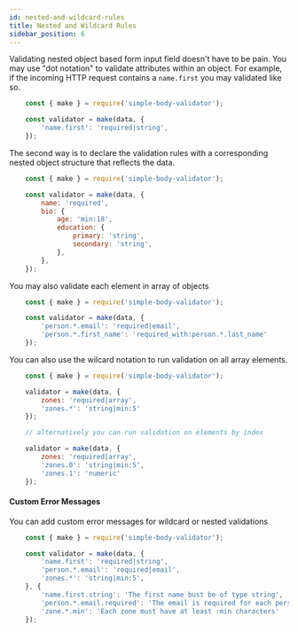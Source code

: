 ```yaml
---
id: nested-and-wildcard-rules
title: Nested and Wildcard Rules
sidebar_position: 6
---
```


Validating nested object based form input field doesn't have to be pain. You may use "dot notation" to validate attributes within an object. For example, if the incoming HTTP request contains a <code>name.first</code> you may validated like so.

```js
    const { make } = require('simple-body-validator');

    const validator = make(data, {
        'name.first': 'required|string',
    });
```

The second way is to declare the validation rules with a corresponding nested object structure that reflects the data.

```js
    const { make } = require('simple-body-validator');

    const validator = make(data, {
        name: 'required',
        bio: {
            age: 'min:18',
            education: {
                primary: 'string',
                secondary: 'string',
            },
        },
    });
```

You may also validate each element in array of objects

```js 
    const { make } = require('simple-body-validator');

    const validator = make(data, {
        'person.*.email': 'required|email',
        'person.*.first_name': 'required_with:person.*.last_name'
    });
```

You can also use the wilcard notation to run validation on all array elements.

```js
    const { make } = require('simple-body-validator');

    validator = make(data, {
        zones: 'required|array',
        'zones.*': 'string|min:5'
    });

    // alternatively you can run validation on elements by index

    validator = make(data, {
        zones: 'required|array',
        'zones.0': 'string|min:5',
        'zones.1': 'numeric'
    });
```

#### Custom Error Messages

You can add custom error messages for wildcard or nested validations

```js
    const { make } = require('simple-body-validator');

    const validator = make(data, {
        'name.first': 'required|string',
        'person.*.email': 'required|email',
        'zones.*': 'string|min:5',
    }, {
        'name.first.string': 'The first name bust be of type string',
        'person.*.email.required': 'The email is required for each person',
        'zone.*.min': 'Each zone must have at least :min characters'
    });
```

